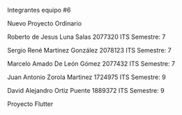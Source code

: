 Integrantes equipo #6

Nuevo Proyecto Ordinario

Roberto de Jesus Luna Salas 
2077320 ITS
Semestre: 7

Sergio René Martínez González
2078123 ITS
Semestre: 7

Marcelo Amado De León Gómez
2077432 ITS
Semestre: 7

Juan Antonio Zorola Martinez 
1724975 ITS
Semestre: 9

David Alejandro Ortiz Puente
1889372 ITS
Semestre: 9

Proyecto Flutter
